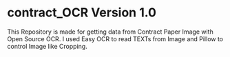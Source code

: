 # contract_OCR Version 1.0
This Repository is made for getting data from Contract Paper Image with Open Source OCR.
I used Easy OCR to read TEXTs from Image and Pillow to control Image like Cropping.
